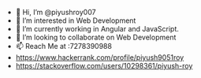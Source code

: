 - 👋 Hi, I’m @piyushroy007
- 👀 I’m interested in Web Development
- 🌱 I’m currently working in Angular and JavaScript.
- 💞️ I’m looking to collaborate on Web Development
- 📫 Reach Me at :7278390988
- https://www.hackerrank.com/profile/piyush9051roy
- https://stackoverflow.com/users/10298361/piyush-roy

<!---
piyushroy007/piyushroy007 is a ✨ special ✨ repository because its `README.md` (this file) appears on your GitHub profile.
You can click the Preview link to take a look at your changes.
--->
